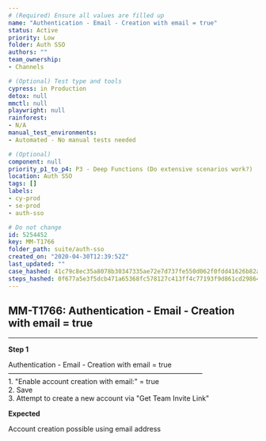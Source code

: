 ```yaml
---
# (Required) Ensure all values are filled up
name: "Authentication - Email - Creation with email = true"
status: Active
priority: Low
folder: Auth SSO
authors: ""
team_ownership: 
- Channels

# (Optional) Test type and tools
cypress: in Production
detox: null
mmctl: null
playwright: null
rainforest: 
- N/A
manual_test_environments: 
- Automated - No manual tests needed

# (Optional)
component: null
priority_p1_to_p4: P3 - Deep Functions (Do extensive scenarios work?)
location: Auth SSO
tags: []
labels: 
- cy-prod
- se-prod
- auth-sso

# Do not change
id: 5254452
key: MM-T1766
folder_path: suite/auth-sso
created_on: "2020-04-30T12:39:52Z"
last_updated: ""
case_hashed: 41c79c8ec35a8078b30347335ae72e7d737fe550d062f0fdd41626b82a9043ee6344ba7e1ea4cb6be99c208515671576
steps_hashed: 0f677a5e3f5dcb471a65368fc578127c413ff4c77193f9d861cd29864da5d6419ce355f73d49dc29906ef38ba8ea7c57
---
```


## MM-T1766: Authentication - Email - Creation with email = true

---

**Step 1**

Authentication - Email - Creation with email = true\
————————————————————————————\
1\. "Enable account creation with email:" = true\
2\. Save\
3\. Attempt to create a new account via "Get Team Invite Link"

**Expected**

Account creation possible using email address
